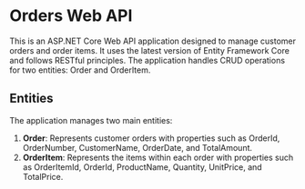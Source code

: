 # Orders Web API

This is an ASP.NET Core Web API application designed to manage customer orders and order items. It uses the latest version of Entity Framework Core and follows RESTful principles.
The application handles CRUD operations for two entities: Order and OrderItem.

## Entities

The application manages two main entities:

1. **Order**: Represents customer orders with properties such as OrderId, OrderNumber, CustomerName, OrderDate, and TotalAmount.
2. **OrderItem**: Represents the items within each order with properties such as OrderItemId, OrderId, ProductName, Quantity, UnitPrice, and TotalPrice.

